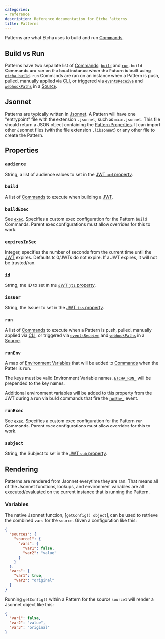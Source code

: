 ```yaml
---
categories:
- reference
description: Reference documentation for Etcha Patterns
title: Patterns
---
```


Patterns are what Etcha uses to build and run [Commands](../commands).

## Build vs Run

Patterns have two separate list of [Commands](../commands): [`build`](#build) and [`run`](#run).  `build` Commands are ran on the local instance when the Pattern is built using [`etcha build`](../cli#build).  `run` Commands are ran on an instance when a Pattern is push, pulled, manually applied via [CLI](../cli), or triggered via [`eventsReceive`](../config#eventsReceive) and [`webhookPaths`](../config#webhookPaths) in a [Source](../config#sources).

## Jsonnet

Patterns are typically written in [Jsonnet](../jsonnet).  A Pattern will have one "entrypoint" file with the extension `.jsonnet`, such as `main.jsonnet`.  This file should return a JSON object containing the [Pattern Properties](#properties).  It can import other Jsonnet files (with the file extension `.libsonnet`) or any other file to create the Pattern.

## Properties

### `audience`

String, a list of audience values to set in the [JWT `aud` property](../jwt#aud).

### `build`

A list of [Commands](../commands) to execute when building a [JWT](../jwt).

### `buildExec`

See [`exec`](../config#exec).  Specifies a custom exec configuration for the Pattern `build` Commands.  Parent exec configurations must allow overrides for this to work.

### `expiresInSec`

Integer, specifies the number of seconds from the current time until the [JWT](../jwt) expires.  Defaults to 0/JWTs do not expire.  If a JWT expires, it will not be trusted/ran.

### `id`

String, the ID to set in the [JWT `jti` property](../jwt#jti).

### `issuer`

String, the Issuer to set in the [JWT `iss` property](../jwt#iss).

### `run`

A list of [Commands](../commands) to execute when a Pattern is push, pulled, manually applied via [CLI](../cli), or triggered via [`eventsReceive`](../config#eventsReceive) and [`webhookPaths`](../config#webhookPaths) in a [Source](../config#sources).

### `runEnv`

A map of [Environment Variables](../commands#environment-variables) that will be added to [Commands](../commands) when the Patter is run.

The keys must be valid Environment Variable names.  [`ETCHA_RUN_`](../commands#etcha_run_) will be prepended to the key names.

Additional environment variables will be added to this property from the JWT during a run via build commands that fire the [`runEnv_`](../events#runEnv_) event.

### `runExec`

See [`exec`](../config#exec).  Specifies a custom exec configuration for the Pattern `run` Commands.  Parent exec configurations must allow overrides for this to work.

### `subject`

String, the Subject to set in the [JWT `sub` property](../jwt#sub).

## Rendering

Patterns are rendered from Jsonnet everytime they are ran.  That means all of the Jsonnet functions, lookups, and environment variables are all executed/evaluated on the current instance that is running the Pattern.

### Variables

The native Jsonnet function, [`getConfig() object`], can be used to retrieve the combined `vars` for the `source`.  Given a configuration like this:

```json
{
  "sources": {
    "source1": {
      "vars": {
        "var1": false,
        "var2": "value"
      }
    }
  },
  "vars": {
    "var1": true,
    "var2": "original"
  }
}
```

Running `getConfig()` within a Pattern for the source `source1` will render a Jsonnet object like this:

```json
{
  "var1": false,
  "var2": "value",
  "var3": "original"
}
```
